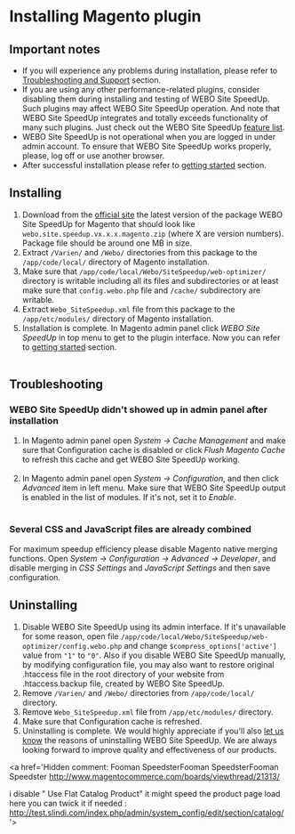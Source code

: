 # Installing Magento plugin #

## Important notes ##
  * If you will experience any problems during installation, please refer to [Troubleshooting and Support](TroubleshootingAndSupport.md) section.
  * If you are using any other performance-related plugins, consider disabling them during installing and testing of WEBO Site SpeedUp. Such plugins may affect WEBO Site SpeedUp operation. And note that WEBO Site SpeedUp integrates and totally exceeds functionality of many such plugins. Just check out the WEBO Site SpeedUp [feature list](http://http://www.webogroup.com/home/site-speedup/features/).
  * WEBO Site SpeedUp is not operational when you are logged in under admin account. To ensure that WEBO Site SpeedUp works properly, please, log off or use another browser.
  * After successful installation please refer to [getting started](UsingWEBOSiteSpeedUp.md) section.

## Installing ##
  1. Download from the [official site](http://www.webogroup.com/home/download/) the latest version of the package WEBO Site SpeedUp for Magento that should look like `webo.site.speedup.vx.x.x.magento.zip` (where X are version numbers). Package file should be around one MB in size.
  1. Extract `/Varien/` and `/Webo/` directories from this package to the `/app/code/local/` directory of Magento installation.
  1. Make sure that `/app/code/local/Webo/SiteSpeedup/web-optimizer/` directory is writable including all its files and subdirectories or at least make sure that `config.webo.php` file and `/cache/` subdirectory are writable.
  1. Extract `Webo_SiteSpeedup.xml` file from this package to the `/app/etc/modules/` directory of Magento installation.
  1. Installation is complete. In Magento admin panel click _WEBO Site SpeedUp_ in top menu to get to the plugin interface. Now you can refer to [getting started](UsingWEBOSiteSpeedUp.md) section.<br /><img src='http://web-optimizator.googlecode.com/svn/wiki/images/installing-magento-2.png' alt='' title='' />

## Troubleshooting ##
### WEBO Site SpeedUp didn't showed up in admin panel after installation ###
  1. In Magento admin panel open _System → Cache Management_ and make sure that Configuration cache is disabled or click _Flush Magento Cache_ to refresh this cache and get WEBO Site SpeedUp working.<br /><img src='http://web-optimizator.googlecode.com/svn/wiki/images/installing-magento-1.png' alt='' title='' />
  1. In Magento admin panel open _System → Configuration_, and then click _Advanced_ item in left menu. Make sure that WEBO Site SpeedUp output is enabled in the list of modules. If it's not, set it to _Enable_.<br /><img src='http://web-optimizator.googlecode.com/svn/wiki/images/installing-magento-3.png' alt='' title='' />

### Several CSS and JavaScript files are already combined ###
For maximum speedup efficiency please disable Magento native merging functions. Open _System → Configuration → Advanced → Developer_, and disable merging in _CSS Settings_ and _JavaScript Settings_ and then save configuration.

## Uninstalling ##
  1. Disable WEBO Site SpeedUp using its admin interface. If it's unavailable for some reason, open file `/app/code/local/Webo/SiteSpeedup/web-optimizer/config.webo.php` and change `$compress_options['active']` value from `"1"` to `"0"`. Also if you disable WEBO Site SpeedUp manually, by modifying configuration file, you may also want to restore original .htaccess file in the root directory of your website from .htaccess.backup file, created by WEBO Site SpeedUp.
  1. Remove `/Varien/` and `/Webo/` directories from `/app/code/local/` directory.
  1. Remove `Webo_SiteSpeedup.xml` file  from `/app/etc/modules/` directory.
  1. Make sure that Configuration cache is refreshed.
  1. Uninstalling is complete. We would highly appreciate if you'll also [let us know](http://www.webogroup.com/about/contacts/) the reasons of uninstalling WEBO Site SpeedUp. We are always looking forward to improve quality and effectiveness of our products.

<a href='Hidden comment: 
Fooman SpeedsterFooman SpeedsterFooman Speedster
http://www.magentocommerce.com/boards/viewthread/21313/

i disable " Use Flat Catalog Product" it might speed the product page load
here you can twick it if needed : http://test.slindi.com/index.php/admin/system_config/edit/section/catalog/
'></a>